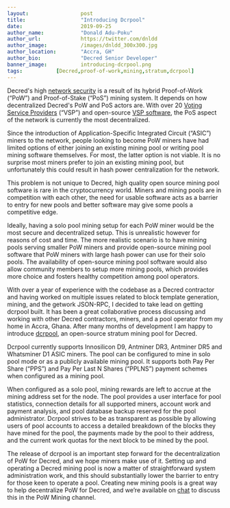 ```yaml
---
layout:                 post
title:                  "Introducing Dcrpool"
date:                   2019-09-25
author_name:            "Donald Adu-Poku"
author_url:             https://twitter.com/dnldd
author_image:           /images/dnldd_300x300.jpg
author_location:        "Accra, GH"
author_bio:             "Decred Senior Developer"
banner_image:           introducing-dcrpool.png
tags:			[Decred,proof-of-work,mining,stratum,dcrpool]
---
```


Decred's high [network security](https://medium.com/decred/decreds-hybrid-protocol-a-superior-deterrent-to-majority-attacks-9421bf486292) is a result of its hybrid Proof-of-Work (“PoW”) and Proof-of-Stake (“PoS”) mining system. It depends on how decentralized Decred's PoW and PoS actors are. With over 20 [Voting Service Providers](https://decred.org/vsp/) (“VSP”) and open-source [VSP software](https://github.com/decred/dcrstakepool), the PoS aspect of the network is currently the most decentralized. 

Since the introduction of Application-Specific Integrated Circuit (“ASIC”) miners to the network, people looking to become PoW miners have had limited options of either joining an existing mining pool or writing pool mining software themselves. For most, the latter option is not viable. It is no surprise most miners prefer to join an existing mining pool, but unfortunately this could result in hash power centralization for the network.

This problem is not unique to Decred, high quality open source mining pool software is rare in the cryptocurrency world. Miners and mining pools are in competition with each other, the need for usable software acts as a barrier to entry for new pools and better software may give some pools a competitive edge.

Ideally, having a solo pool mining setup for each PoW miner would be the most secure and decentralized setup. This is unrealistic however for reasons of cost and time. The more realistic scenario is to have mining pools serving smaller PoW miners and provide open-source mining pool software that PoW miners with large hash power can use for their solo pools. The availability of open-source mining pool software would also allow community members to setup more mining pools, which provides more choice and fosters healthy competition among pool operators.

With over a year of experience with the codebase as a Decred contractor and having worked on multiple issues related to block template generation, mining, and the getwork JSON-RPC, I decided to take lead on getting dcrpool built. It has been a great collaborative process discussing and working with other Decred contractors, miners, and a pool operator from my home in Accra, Ghana. After many months of development I am happy to introduce [dcrpool](https://github.com/decred/dcrpool), an open-source stratum mining pool for Decred.

<!--more-->

Dcrpool currently supports Innosilicon D9, Antminer DR3, Antminer DR5 and Whatsminer D1 ASIC miners. The pool can be configured to mine in solo pool mode or as a publicly available mining pool. It supports both Pay Per Share (“PPS”) and Pay Per Last N Shares (“PPLNS”) payment schemes when configured as a mining pool.

When configured as a solo pool, mining rewards are left to accrue at the mining address set for the node. The pool provides a user interface for pool statistics, connection details for all supported miners, account work and payment analysis, and pool database backup reserved for the pool administrator. Dcrpool strives to be as transparent as possible by allowing users of pool accounts to access a detailed breakdown of the blocks they have mined for the pool, the payments made by the pool to their address, and the current work quotas for the next block to be mined by the pool. 

The release of dcrpool is an important step forward for the decentralization of PoW for Decred, and we hope miners make use of it.  Setting up and operating a Decred mining pool is now a matter of straightforward system administration work, and this should substantially lower the barrier to entry for those keen to operate a pool.  Creating new mining pools is a great way to help decentralize PoW for Decred, and we’re available on [chat](https://chat.decred.org) to discuss this in the PoW Mining channel.
